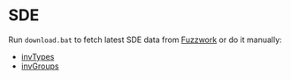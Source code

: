 # SDE
Run `download.bat` to fetch latest SDE data from [Fuzzwork](https://www.fuzzwork.co.uk/) or do it manually:
- [invTypes](https://www.fuzzwork.co.uk/dump/latest/invTypes.csv)
- [invGroups](https://www.fuzzwork.co.uk/dump/latest/invGroups.csv)
